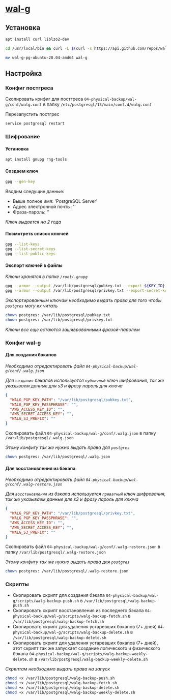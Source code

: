 # [wal-g](https://github.com/wal-g/wal-g)

## Установка

```bash
apt install curl liblzo2-dev

cd /usr/local/bin && curl -L $(curl -s https://api.github.com/repos/wal-g/wal-g/releases/latest | grep browser_download_url | grep pg-ubuntu-20.04-amd64.tar.gz | cut -d '"' -f 4 | head -n 1) | tar xzf -

mv wal-g-pg-ubuntu-20.04-amd64 wal-g
```

## Настройка

### Конфиг постгреса

Скопировать конфиг для постгреса `04-physical-backup/wal-g/conf/walg.conf` в папку `/etc/postgresql/13/main/conf.d/walg.conf`

Перезапустить постгрес

```bash
service postgresql restart
```

### Шифрование

#### Установка

```bash
apt install gnupg rng-tools
```

#### Создаем ключ

```bash
gpg --gen-key
```

Вводим следущие данные:
* Выше полное имя: 'PostgreSQL Server'
* Адрес электронной почты: ''
* Фраза-пароль: ''

*Ключ выдается на 2 года*

#### Посмотреть список ключей

```bash
gpg --list-keys
gpg --list-secret-keys
gpg --list-public-keys
```

#### Экспорт ключей в файлы

*Ключи хранятся в папке `/root/.gnupg`*

```bash
gpg --armor --output /var/lib/postgresql/pubkey.txt --export ${KEY_ID}
gpg --armor --output /var/lib/postgresql/privkey.txt --export-secret-keys ${KEY_ID}
```

*Экспортированным ключам необходимо выдать права для того чтобы `postgres` могу их читать*

```bash
chown postgres: /var/lib/postgresql/pubkey.txt
chown postgres: /var/lib/postgresql/privkey.txt
```

*Ключи все еще остаются зашиврованными фразой-паролем*

### Конфиг wal-g

#### Для создания бэкапов

*Необходимо отредактировать файл `04-physical-backup/wal-g/conf/.walg.json`*

*Для `создания` бэкапов используется `публичный` ключ шифрования, так же указываем данные для s3 и фразу пароль для ключа*

```json
{
  "WALG_PGP_KEY_PATH": "/var/lib/postgresql/pubkey.txt",
  "WALG_PGP_KEY_PASSPHRASE": "",
  "AWS_ACCESS_KEY_ID": "",
  "AWS_SECRET_ACCESS_KEY": "",
  "WALG_S3_PREFIX": ""
}
```

Скопировать файл `04-physical-backup/wal-g/conf/.walg.json` в папку `/var/lib/postgresql/.walg.json`

*Этому конфигу так же нужно выдать права для `postgres`*

```bash
chown postgres: /var/lib/postgresql/.walg.json
```

#### Для восстановления из бэкапа

*Необходимо отредактировать файл `04-physical-backup/wal-g/conf/.walg-restore.json`*

*Для `восстановления` из бэкапа используется `приватный` ключ шифрования, так же указываем данные для s3 и фразу пароль для ключа*

```json
{
  "WALG_PGP_KEY_PATH": "/var/lib/postgresql/privkey.txt",
  "WALG_PGP_KEY_PASSPHRASE": "",
  "AWS_ACCESS_KEY_ID": "",
  "AWS_SECRET_ACCESS_KEY": "",
  "WALG_S3_PREFIX": ""
}
```

Скопировать файл `04-physical-backup/wal-g/conf/.walg-restore.json` в папку `/var/lib/postgresql/.walg-restore.json`

*Этому конфигу так же нужно выдать права для `postgres`*

```bash
chown postgres: /var/lib/postgresql/.walg-restore.json
```

### Скрипты

* Скопировать скрипт для создания бэкапа `04-physical-backup/wal-g/scripts/walg-backup-push.sh` в `/var/lib/postgresql/walg-backup-push.sh`
* Скопировать скрипт восстановления из последнего бэкапа `04-physical-backup/wal-g/scripts/walg-backup-fetch.sh` в `/var/lib/postgresql/walg-backup-fetch.sh`
* Скопировать скрипт для удаления устаревших бэкапов (7+ дней) `04-physical-backup/wal-g/scripts/walg-backup-delete.sh` в `/var/lib/postgresql/walg-backup-delete.sh`
* Скопировать скрипт для удаления устаревших бэкапов (7+ дней), этот скрипт так же запускает создание логического и физического бэкапа `04-physical-backup/wal-g/scripts/walg-backup-weekly-delete.sh` в `/var/lib/postgresql/walg-backup-weekly-delete.sh`

*Скриптам необходимо выдать права на запуск*

```bash
chmod +x /var/lib/postgresql/walg-backup-push.sh
chmod +x /var/lib/postgresql/walg-backup-fetch.sh
chmod +x /var/lib/postgresql/walg-backup-delete.sh
chmod +x /var/lib/postgresql/walg-backup-weekly-delete.sh
```

